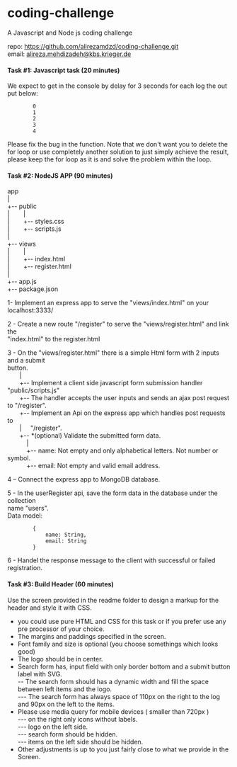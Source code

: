 # coding-challenge
A Javascript and Node js coding challenge

repo: https://github.com/alirezamdzd/coding-challenge.git  
email: alireza.mehdizadeh@kbs.krieger.de


#### Task #1: Javascript task (20 minutes)

We expect to get in the console by delay for 3 seconds for each log the out put below:

			0
			1
			2
			3
			4

Please fix the bug in the function.
Note that we don't want you to delete the for loop or use completely another solution to just simply achieve the result, please keep the for loop
as it is and solve the problem within the loop.


#### Task #2: NodeJS APP (90 minutes)

app  
|  
+-- public  
| &nbsp;&nbsp;&nbsp;&nbsp;&nbsp;&nbsp; |  
| &nbsp;&nbsp;&nbsp;&nbsp;&nbsp;&nbsp; +-- styles.css  
| &nbsp;&nbsp;&nbsp;&nbsp;&nbsp;&nbsp; +-- scripts.js  
|  
+-- views  
| &nbsp;&nbsp;&nbsp;&nbsp;&nbsp;&nbsp; |  
| &nbsp;&nbsp;&nbsp;&nbsp;&nbsp;&nbsp; +-- index.html  
| &nbsp;&nbsp;&nbsp;&nbsp;&nbsp;&nbsp; +-- register.html  
|  
+-- app.js  
+-- package.json  

1- Implement an express app to serve the "views/index.html" on your localhost:3333/

2 - Create a new route "/register" to serve the "views/register.html" and link the    
    "index.html" to the register.html

3 - On the "views/register.html" there is a simple Html form with 2 inputs and a submit     
    button.  
&nbsp;&nbsp;&nbsp;&nbsp;&nbsp;&nbsp;  |  
&nbsp;&nbsp;&nbsp;&nbsp;&nbsp;&nbsp;  +-- Implement a client side javascript form submission handler "public/scripts.js"  
&nbsp;&nbsp;&nbsp;&nbsp;&nbsp;&nbsp;  +-- The handler accepts the user inputs and sends an ajax post request to  "/register".  
&nbsp;&nbsp;&nbsp;&nbsp;&nbsp;&nbsp;  +-- Implement an Api on the express app which handles post requests to  
&nbsp;&nbsp;&nbsp;&nbsp;&nbsp;&nbsp;  | &nbsp;&nbsp;&nbsp; "/register".  
&nbsp;&nbsp;&nbsp;&nbsp;&nbsp;&nbsp;  +-- *(optional) Validate the submitted form data.  
&nbsp;&nbsp;&nbsp;&nbsp;&nbsp;&nbsp;&nbsp;&nbsp;&nbsp;&nbsp;      |  
&nbsp;&nbsp;&nbsp;&nbsp;&nbsp;&nbsp;&nbsp;&nbsp;&nbsp;&nbsp;      +-- name: Not empty and only alphabetical letters. Not number or symbol.  
&nbsp;&nbsp;&nbsp;&nbsp;&nbsp;&nbsp;&nbsp;&nbsp;&nbsp;&nbsp;      +-- email: Not empty and valid email address.  

4 – Connect the express app to MongoDB database.

5 - In the userRegister api, save the form data in the database under the collection      
    name "users".  
Data model:
 
			{
    			name: String,
    			email: String
			}

6 - Handel the response message to the client with successful or failed registration.


#### Task #3: Build Header (60 minutes)

Use the screen provided in the readme folder to design a markup for the header and style it with CSS.
- you could use pure HTML and CSS for this task or if you prefer use any pre processor of your choice.
- The margins and paddings specified in the screen.
- Font family and size is optional (you choose somethings which looks good)
- The logo should be in center.
- Search form has, input field with only border bottom and a submit button label with SVG.  
-- The search form should has a dynamic width and fill the space between left items and the logo.  
--- The search form has always space of 110px on the right to the log and 90px on the left to the items.  
- Please use media query for mobile devices ( smaller than 720px )  
--- on the right only icons without labels.  
--- logo on the left side.  
--- search form should be hidden.  
--- items on the left side should be hidden.    
- Other adjustments is up to you just fairly close to what we provide in the Screen. 